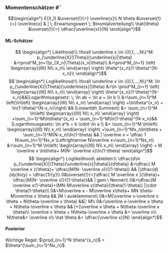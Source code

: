 
### Momentenschätzer $\hat \theta$

$$\begin{align*}
    E(X_1) &\overset{!}{=} \overline{x}\\
    N \theta &\overset{!}{=} \overline{x} & | \; Erwartungswert \; Binomialverteilung\\
    \hat{\theta} &\overset{!}{=} \dfrac{\overline{x}}{N}
\end{align*}$$

#### ML-Schätzer
$$
\begin{align*}
    Likelihood:\\
    \forall \underline x \in \{0,1,...,N\}^M: p_{\underline{X}|\Theta}(\underline{x}|\theta) &=\prod^M_{n=1}p_{X_n|\Theta}(x_n|\theta)\\
    &=\prod^M_{n=1} \left( \begin{array}{llll}
	N\\
	x_n\\
	\end{array} \right) \theta^{x_n}(1-\theta)^{N-x_n}\\
\end{align*}$$
$$
\begin{align*}
Loglikelihood:\\
 \forall \underline x \in \{0,1,...,N\}^M: \ln p_{\underline{X}|\Theta}(\underline{x}|\theta) &=\ln \prod^M_{n=1} \left( \begin{array}{llll}
	N\\
	x_n\\
	\end{array} \right) \theta^{x_n}(1-\theta)^{N-x_n}&&|Logarithmusgesetz: \; \ln ab = \ln a + \ln b \\
	&=\sum_{n=1}^M \left(\ln\left( \begin{array}{llll}
	N\\
	x_n\\
	\end{array} \right) +\ln\theta^{x_n} + \ln(1-\theta)^{N-x_n}\right) && |Linearität\ Summen\\
	&= \sum_{n=1}^M \ln\left( \begin{array}{llll}
	N\\
	x_n\\
	\end{array} \right) +\sum_{n=1}^M\ln\theta^{x_n} + \sum_{n=1}^M\ln(1-\theta)^{N-x_n}&& |Logarithmusgesetz: \ln a^b = b \cdot \ln a \\
	&= \sum_{n=1}^M \ln\left( \begin{array}{llll}
	N\\
	x_n\\
	\end{array} \right) +\sum_{n=1}^Mx_n\ln\theta + \sum_{n=1}^M(N-x_n)\ln(1-\theta) && | \overline x = \dfrac 1 N\sum_{n=1}^Nx_n \Leftrightarrow N\overline x=\sum_{n=1}^Nx_n\\
	&=\sum_{n=1}^M \ln\left( \begin{array}{llll}
	N\\
	x_n\\
	\end{array} \right) + M \overline x \ln\theta+ M(N- \overline x)\ln(1-\theta)
\end{align*}$$
$$
\begin{align*}
Loglikelihood\ ableiten:\\
\dfrac{d\ln p_{\underline{X}|\Theta}(\underline{x}|\theta)}{d\theta} &=\dfrac{ M \overline x }{\theta}+ \dfrac{M(N- \overline x)}{(1-\theta)} && |\dfrac{d}{dy}ln(y) = \dfrac{1}{y}\\
0&\overset{!}{=}\dfrac{ M \overline x }{\theta}+ \dfrac{M(N- \overline x)}{(1-\theta)}&& | gem.\ Nenner\\
0&=\dfrac{M \overline x(1-\theta)+(MN-M\overline x)\theta}{\theta(1-\theta)} |\cdot \theta(1-\theta)\\
0&=M\overline x - M\overline x\theta+ MN \theta-M\overline x \theta && |M \ ausklammern\\
0&=M(\overline x-\overline x \theta + N\theta-\overline x \theta) &&|: M\\
0&=\overline x-\overline x \theta + N\theta-\overline x \theta && |+(\overline x \theta + N\theta-\overline x \theta)\\
\overline x \theta + N\theta-\overline x \theta &= \overline x\\
N\theta&= \overline x\\
\hat \theta &= \dfrac{\overline x}{N}
\end{align*}$$

#### Posterior

Wichtige Regel: $\prod_{n=1}^N \theta^{x_n}$ = $\theta^{\sum_{n=1}^Nx_n}$

 
